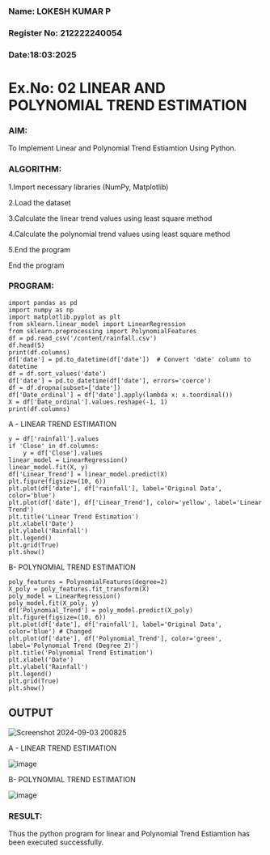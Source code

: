 ### Name: LOKESH KUMAR P
### Register No: 212222240054
### Date:18:03:2025
# Ex.No: 02 LINEAR AND POLYNOMIAL TREND ESTIMATION
### AIM:
To Implement Linear and Polynomial Trend Estiamtion Using Python.

### ALGORITHM:
1.Import necessary libraries (NumPy, Matplotlib)

2.Load the dataset

3.Calculate the linear trend values using least square method

4.Calculate the polynomial trend values using least square method

5.End the program

End the program
### PROGRAM:
```
import pandas as pd
import numpy as np
import matplotlib.pyplot as plt
from sklearn.linear_model import LinearRegression
from sklearn.preprocessing import PolynomialFeatures
df = pd.read_csv('/content/rainfall.csv')
df.head(5)
print(df.columns)
df['date'] = pd.to_datetime(df['date'])  # Convert 'date' column to datetime
df = df.sort_values('date')
df['date'] = pd.to_datetime(df['date'], errors='coerce')
df = df.dropna(subset=['date'])
df['Date_ordinal'] = df['date'].apply(lambda x: x.toordinal())
X = df['Date_ordinal'].values.reshape(-1, 1)
print(df.columns)

```
A - LINEAR TREND ESTIMATION
```
y = df['rainfall'].values  
if 'Close' in df.columns:
    y = df['Close'].values
linear_model = LinearRegression()
linear_model.fit(X, y)
df['Linear_Trend'] = linear_model.predict(X)
plt.figure(figsize=(10, 6))
plt.plot(df['date'], df['rainfall'], label='Original Data', color='blue') 
plt.plot(df['date'], df['Linear_Trend'], color='yellow', label='Linear Trend')
plt.title('Linear Trend Estimation')
plt.xlabel('Date')
plt.ylabel('Rainfall') 
plt.legend()
plt.grid(True)
plt.show()
```

B- POLYNOMIAL TREND ESTIMATION
```
poly_features = PolynomialFeatures(degree=2)
X_poly = poly_features.fit_transform(X)
poly_model = LinearRegression()
poly_model.fit(X_poly, y)
df['Polynomial_Trend'] = poly_model.predict(X_poly)
plt.figure(figsize=(10, 6))
plt.plot(df['date'], df['rainfall'], label='Original Data', color='blue') # Changed 
plt.plot(df['date'], df['Polynomial_Trend'], color='green', label='Polynomial Trend (Degree 2)')
plt.title('Polynomial Trend Estimation')
plt.xlabel('Date')
plt.ylabel('Rainfall') 
plt.legend()
plt.grid(True)
plt.show()
```

## OUTPUT 

![Screenshot 2024-09-03 200825](https://github.com/user-attachments/assets/66412a24-df14-481d-a420-cbc066c93d1a)

A - LINEAR TREND ESTIMATION

![image](https://github.com/user-attachments/assets/e06f0a53-a05f-4580-aabc-84ae3669183c)

B- POLYNOMIAL TREND ESTIMATION

![image](https://github.com/user-attachments/assets/694358cb-f5d0-4542-809a-88dcd284d1c8)



### RESULT:
Thus the python program for linear and Polynomial Trend Estiamtion has been executed successfully.
